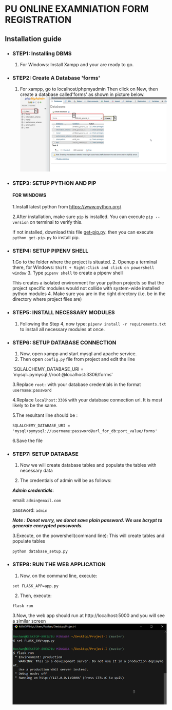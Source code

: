 # PU ONLINE EXAMNIATION FORM REGISTRATION

## Installation guide
* ### STEP1: Installing DBMS
	1. For Windows: Install Xampp and your are ready to go.
* ### STEP2: Create  A Database 'forms'
	1. For xampp, go to localhost/phpmyadmin
	Then click on New, then create a database called'forms' as shown in picture below.
	![Xampp_Database_creation](./assets/STEP-2-i.png)

* ### STEP3: SETUP PYTHON AND PIP
	#### FOR WINDOWS
	1.Install latest python from https://www.python.org/
	
	2.After installation, make sure `pip` is installed. You can execute `pip --version` on terminal to verify this.
	
	If not installed, download this file [get-pip.py](https://bootstrap.pypa.io/get-pip.py).
	then you can execute `python get-pip.py` to install pip.
	

* ### STEP4: SETUP PIPENV SHELL
	1.Go to the folder where the project is situated.
	2. Openup a terminal there, for Windows: `Shift + Right-Click and click on powershell window`
	3. Type `pipenv shell` to create a pipenv shell
	
	This creates a isolated environment for your python projects so that the project specific modules would not collide with system-wide installed python modules
	4. Make sure you are in the right directory (i.e. be in the directory where project files are)

* ### STEP5: INSTALL NECESSARY MODULES
	1. Following the Step 4, now type:
	`pipenv install -r requirements.txt` 
	to install all necessary modules at once.
	
* ### STEP6: SETUP DATABASE CONNECTION
	1. Now, open xampp and start mysql and apache service.
	2. Then open `config.py` file from project and edit the line 
	
	`SQLALCHEMY_DATABASE_URI = 'mysql+pymysql://root:@localhost:3306/forms'
	
	3.Replace `root:` with your database credentials in the format `username:password`
	
	4.Replace `localhost:3306` with your database connection url.
	It is most likely to be the same.
	
	5.The resultant line should be :
	
	`SQLALCHEMY_DATABASE_URI = 'mysql+pymysql://username:password@url_for_db:port_value/forms'`
	
	6.Save the file

* ### STEP7: SETUP DATABASE
	1. Now we will create database tables and populate the tables with necessary data
	
	2. The credentials of admin will be as follows:
	
	**_Admin credentials_**:
	
	email: `admin@email.com`
	
	password: `admin`
	
	 **_Note : Donot worry, we donot save plain password.
	We use bcrypt to generate encrypted passwords._**
	
	3.Execute, on the powershell(command line): 
	This will create tables and populate tables
	
	 `python database_setup.py` 
	 
* ### STEP8: RUN THE WEB APPLICATION
	1. Now, on the command line, execute:
	
	`set FLASK_APP=app.py`
	
	2. Then, execute:
	
	`flask run`
	
	3.Now, the web app should run at http://localhost:5000
	and you will see a similar screen
	![Web_app_run](./assets/run.png)